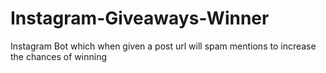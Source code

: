 # Instagram-Giveaways-Winner
Instagram Bot which when given a post url will spam mentions to increase the chances of winning
